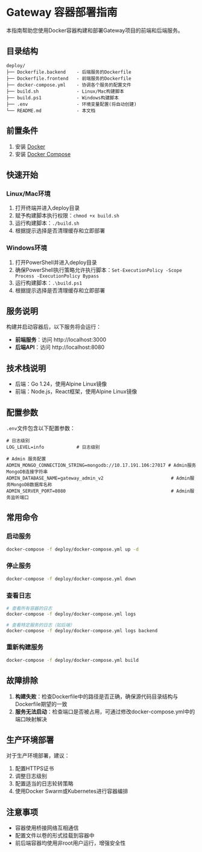# Gateway 容器部署指南

本指南帮助您使用Docker容器构建和部署Gateway项目的前端和后端服务。

## 目录结构

```
deploy/
├── Dockerfile.backend    - 后端服务的Dockerfile
├── Dockerfile.frontend   - 前端服务的Dockerfile
├── docker-compose.yml    - 协调各个服务的配置文件
├── build.sh              - Linux/Mac构建脚本
├── build.ps1             - Windows构建脚本
├── .env                  - 环境变量配置(将自动创建)
└── README.md             - 本文档
```

## 前置条件

1. 安装 [Docker](https://www.docker.com/get-started)
2. 安装 [Docker Compose](https://docs.docker.com/compose/install/)

## 快速开始

### Linux/Mac环境

1. 打开终端并进入deploy目录
2. 赋予构建脚本执行权限：`chmod +x build.sh`
3. 运行构建脚本：`./build.sh`
4. 根据提示选择是否清理缓存和立即部署

### Windows环境

1. 打开PowerShell并进入deploy目录
2. 确保PowerShell执行策略允许执行脚本：`Set-ExecutionPolicy -Scope Process -ExecutionPolicy Bypass`
3. 运行构建脚本：`.\build.ps1`
4. 根据提示选择是否清理缓存和立即部署

## 服务说明

构建并启动容器后，以下服务将会运行：

- **前端服务**：访问 http://localhost:3000
- **后端API**：访问 http://localhost:8080

## 技术栈说明

- 后端：Go 1.24，使用Alpine Linux镜像
- 前端：Node.js，React框架，使用Alpine Linux镜像

## 配置参数

`.env`文件包含以下配置参数：

```
# 日志级别
LOG_LEVEL=info            # 日志级别

# Admin 服务配置
ADMIN_MONGO_CONNECTION_STRING=mongodb://10.17.191.106:27017 # Admin服务MongoDB连接字符串
ADMIN_DATABASE_NAME=gateway_admin_v2                         # Admin服务MongoDB数据库名称
ADMIN_SERVER_PORT=8080                                       # Admin服务监听端口
```

## 常用命令

### 启动服务
```bash
docker-compose -f deploy/docker-compose.yml up -d
```

### 停止服务
```bash
docker-compose -f deploy/docker-compose.yml down
```

### 查看日志
```bash
# 查看所有容器的日志
docker-compose -f deploy/docker-compose.yml logs

# 查看特定服务的日志（如后端）
docker-compose -f deploy/docker-compose.yml logs backend
```

### 重新构建服务
```bash
docker-compose -f deploy/docker-compose.yml build
```

## 故障排除

1. **构建失败**：检查Dockerfile中的路径是否正确，确保源代码目录结构与Dockerfile期望的一致
2. **服务无法启动**：检查端口是否被占用，可通过修改docker-compose.yml中的端口映射解决

## 生产环境部署

对于生产环境部署，建议：

1. 配置HTTPS证书
2. 调整日志级别
3. 配置适当的日志轮转策略
4. 使用Docker Swarm或Kubernetes进行容器编排

## 注意事项

- 容器使用桥接网络互相通信
- 配置文件以卷的形式挂载到容器中
- 前后端容器均使用非root用户运行，增强安全性


